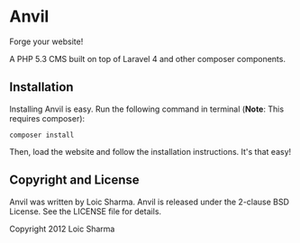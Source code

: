# Anvil

Forge your website!

A PHP 5.3 CMS built on top of Laravel 4 and other composer components.

## Installation

Installing Anvil is easy. Run the following command in terminal (**Note**: This requires composer):

```
composer install
```

Then, load the website and follow the installation instructions. It's that easy!

## Copyright and License

Anvil was written by Loic Sharma. Anvil is released under the 2-clause BSD License. See the LICENSE file for details.

Copyright 2012 Loic Sharma
